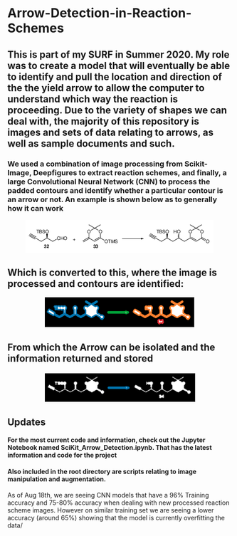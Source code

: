 # Arrow-Detection-in-Reaction-Schemes

## This is part of my SURF in Summer 2020. My role was to create a model that will eventually be able to identify and pull the location and direction of the the yield arrow to allow the computer to understand which way the reaction is proceeding. Due to the variety of shapes we can deal with, the majority of this repository is images and sets of data relating to arrows, as well as sample documents and such. 

### We used a combination of image processing from Scikit-Image, Deepfigures to extract reaction schemes, and finally, a large Convolutional Neural Network (CNN) to process the padded contours and identify whether a particular contour is an arrow or not. An example is shown below as to generally how it can work 

<p align="center">
  <img width=422 height=74 src="/other/CroppedPage10-1.png?raw=True">
</p> 

## Which is converted to this, where the image is processed and contours are identified:
<p align="center">
  <img width=341 height=68 src="/other/all_conts.png?raw=True">
</p>

## From which the Arrow can be isolated and the information returned and stored

<p align="center">
  <img width=341 height=68 src="/other/arrow_cont.png?raw=True">
</p>

## Updates
#### For the most current code and information, check out the Jupyter Notebook named SciKit_Arrow_Detection.ipynb. That has the latest information and code for the project
#### Also included in the root directory are scripts relating to image manipulation and augmentation. 

As of Aug 18th, we are seeing CNN models that have a 96% Training accuracy and 75-80% accuracy when dealing with new processed reaction scheme images. However on similar training set we are seeing a lower accuracy (around 65%) showing that the model is currently overfitting the data/ 
